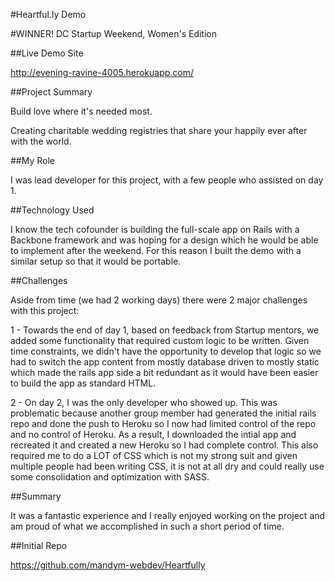 #Heartful.ly Demo

#WINNER! DC Startup Weekend, Women's Edition

##Live Demo Site

http://evening-ravine-4005.herokuapp.com/

##Project Summary

Build love where it's needed most.

Creating charitable wedding registries that share your happily ever after with the world.

##My Role

I was lead developer for this project, with a few people who assisted on day 1.

##Technology Used

I know the tech cofounder is building the full-scale app on Rails with a Backbone framework and was hoping for a design which he would be able to implement after the weekend.  For this reason I built the demo with a similar setup so that it would be portable.

##Challenges

Aside from time (we had 2 working days) there were 2 major challenges with this project:

1 - Towards the end of day 1, based on feedback from Startup mentors, we added some functionality that required custom logic to be written.  Given time constraints, we didn't have the opportunity to develop that logic so we had to switch the app content from mostly database driven to mostly static which made the rails app side a bit redundant as it would have been easier to build the app as standard HTML.

2 - On day 2, I was the only developer who showed up.  This was problematic because another group member had generated the initial rails repo and done the push to Heroku so I now had limited control of the repo and no control of Heroku.  As a result, I downloaded the intial app and recreated it and created a new Heroku so I had complete control.  This also required me to do a LOT of CSS which is not my strong suit and given multiple people had been writing CSS, it is not at all dry and could really use some consolidation and optimization with SASS.

##Summary

It was a fantastic experience and I really enjoyed working on the project and am proud of what we accomplished in such a short period of time.

##Initial Repo

https://github.com/mandym-webdev/Heartfully
